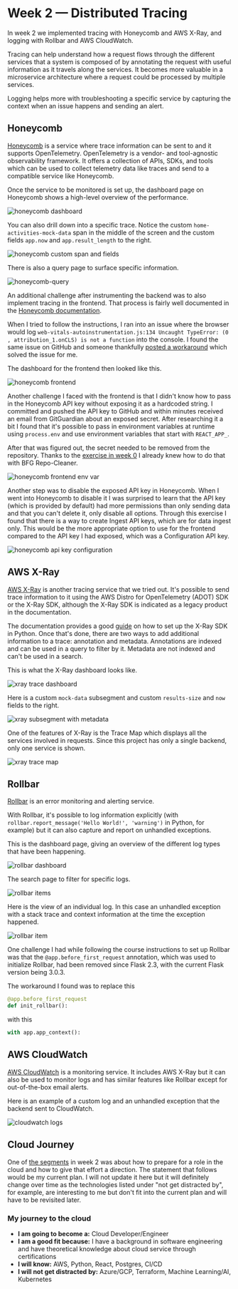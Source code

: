 # Week 2 — Distributed Tracing

In week 2 we implemented tracing with Honeycomb and AWS X-Ray, and logging with Rollbar and AWS CloudWatch.

Tracing can help understand how a request flows through the different services that a system is composed of by annotating the request with useful information as it travels along the services. It becomes more valuable in a microservice architecture where a request could be processed by multiple services.

Logging helps more with troubleshooting a specific service by capturing the context when an issue happens and sending an alert.

## Honeycomb

[Honeycomb](https://www.honeycomb.io/) is a service where trace information can be sent to and it supports OpenTelemetry. OpenTelemetry is a vendor- and tool-agnostic observability framework. It offers a collection of APIs, SDKs, and tools which can be used to collect telemetry data like traces and send to a compatible service like Honeycomb.

Once the service to be monitored is set up, the dashboard page on Honeycomb shows a high-level overview of the performance.

![honeycomb dashboard](/journal/assets/week2/honeycomb-dashboard.png)

You can also drill down into a specific trace. Notice the custom `home-activities-mock-data` span in the middle of the screen and the custom fields `app.now` and `app.result_length` to the right.

![honeycomb custom span and fields](/journal/assets/week2/honeycomb-custom-span-and-fields.png)

There is also a query page to surface specific information.

![honeycomb-query](/journal/assets/week2/honeycomb-query.png)

An additional challenge after instrumenting the backend was to also implement tracing in the frontend. That process is fairly well documented in the [Honeycomb documentation](https://docs.honeycomb.io/send-data/javascript-browser/honeycomb-distribution/#add-automatic-instrumentation).

When I tried to follow the instructions, I ran into an issue where the browser would log `web-vitals-autoinstrumentation.js:134 Uncaught TypeError: (0 , attribution_1.onCLS) is not a function` into the console. I found the same issue on GitHub and someone thankfully [posted a workaround](https://github.com/honeycombio/honeycomb-opentelemetry-web/issues/139#issuecomment-2093754496) which solved the issue for me.

The dashboard for the frontend then looked like this.

![honeycomb frontend](/journal/assets/week2/honeycomb-frontend.png)

Another challenge I faced with the frontend is that I didn't know how to pass in the Honeycomb API key without exposing it as a hardcoded string. I committed and pushed the API key to GitHub and within minutes received an email from GitGuardian about an exposed secret. After researching it a bit I found that it's possible to pass in environment variables at runtime using `process.env` and use environment variables that start with `REACT_APP_`.

After that was figured out, the secret needed to be removed from the repository. Thanks to the [exercise in week 0](https://github.com/danielwohlgemuth/aws-bootcamp-cruddur/blob/main/journal/week0.md#bfg-repo-cleaner) I already knew how to do that with BFG Repo-Cleaner.

![honeycomb frontend env var](/journal/assets/week2/honeycomb-frontend-env-var.png)

Another step was to disable the exposed API key in  Honeycomb. When I went into Honeycomb to disable it I was surprised to learn that the API key (which is provided by default) had more permissions than only sending data and that you can't delete it, only disable all options. Through this exercise I found that there is a way to create Ingest API keys, which are for data ingest only. This would be the more appropriate option to use for the frontend compared to the API key I had exposed, which was a Configuration API key.

![honeycomb api key configuration](/journal/assets/week2/honeycomb-api-key-configuration.png)

## AWS X-Ray

[AWS X-Ray](https://aws.amazon.com/xray/) is another tracing service that we tried out. It's possible to send trace information to it using the AWS Distro for OpenTelemetry (ADOT) SDK or the X-Ray SDK, although the X-Ray SDK is indicated as a legacy product in the documentation.

The documentation provides a good [guide](https://docs.aws.amazon.com/xray/latest/devguide/xray-sdk-python.html) on how to set up the X-Ray SDK in Python. Once that's done, there are two ways to add additional information to a trace: annotation and metadata. Annotations are indexed and can be used in a query to filter by it. Metadata are not indexed and can't be used in a search.

This is what the X-Ray dashboard looks like.

![xray trace dashboard](/journal/assets/week2/xray-trace-dashboard.png)

Here is a custom `mock-data` subsegment and custom `results-size` and `now` fields to the right.

![xray subsegment with metadata](/journal/assets/week2/xray-subsegment-with-metadata.png)

One of the features of X-Ray is the Trace Map which displays all the services involved in requests. Since this project has only a single backend, only one service is shown.

![xray trace map](/journal/assets/week2/xray-trace-map.png)

## Rollbar

[Rollbar](https://rollbar.com/) is an error monitoring and alerting service.


With Rollbar, it's possible to log information explicitly (with `rollbar.report_message('Hello World!', 'warning')` in Python, for example) but it can also capture and report on unhandled exceptions.

This is the dashboard page, giving an overview of the different log types that have been happening.

![rollbar dashboard](/journal/assets/week2/rollbar-dashboard.png)

The search page to filter for specific logs.

![rollbar items](/journal/assets/week2/rollbar-items.png)

Here is the view of an individual log. In this case an unhandled exception with a stack trace and context information at the time the exception happened.

![rollbar item](/journal/assets/week2/rollbar-item.png)

One challenge I had while following the course instructions to set up Rollbar was that the `@app.before_first_request` annotation, which was used to initialize Rollbar, had been removed since Flask 2.3, with the current Flask version being 3.0.3.

The workaround I found was to replace this

```python
@app.before_first_request
def init_rollbar():
```

with this

```python
with app.app_context():
```

## AWS CloudWatch

[AWS CloudWatch](https://aws.amazon.com/cloudwatch/) is a monitoring service. It includes AWS X-Ray but it can also be used to monitor logs and has similar features like Rollbar except for out-of-the-box email alerts.

Here is an example of a custom log and an unhandled exception that the backend sent to CloudWatch.

![cloudwatch logs](/journal/assets/week2/cloudwatch-logs.png)

## Cloud Journey

One of [the segments](https://www.youtube.com/watch?v=zA8guDqfv40&t=57255s) in week 2 was about how to prepare for a role in the cloud and how to give that effort a direction. The statement that follows would be my current plan. I will not update it here but it will definitely change over time as the technologies listed under "not get distracted by", for example, are interesting to me but don't fit into the current plan and will have to be revisited later.

### My journey to the cloud
- **I am going to become a:** Cloud Developer/Engineer
- **I am a good fit because:** I have a background in software engineering and have theoretical knowledge about cloud service through certifications
- **I will know:** AWS, Python, React, Postgres, CI/CD
- **I will not get distracted by:** Azure/GCP, Terraform, Machine Learning/AI, Kubernetes
